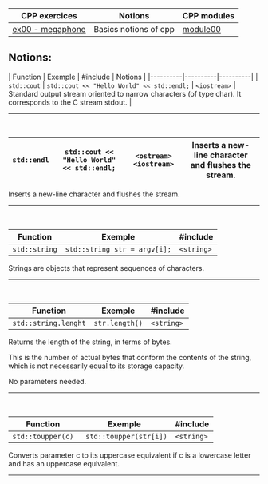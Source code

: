 | CPP exercices |     Notions    | CPP modules |
|----------|----------|----------|
| [ex00 - megaphone](https://github.com/Elwoll/r4-cpp/tree/main/module_00/ex00) | Basics notions of cpp  | [module00](https://github.com/Elwoll/r4-cpp/tree/main/module_00) |

Notions: 
---
| Function | Exemple | #include | Notions |
|----------|----------|----------|
| `std::cout` | `std::cout << "Hello World" << std::endl;` | `<iostream>` | Standard output stream oriented to narrow characters (of type char). It corresponds to the C stream stdout. |

--- 
</br>

| `std::endl`  | `std::cout << "Hello World" << std::endl;` |  `<ostream> <iostream>` | Inserts a new-line character and flushes the stream. |
|--|--|--|--|

Inserts a new-line character and flushes the stream. </br>

---
</br>

 Function | Exemple | #include |
|----------|----------|----------|
| `std::string`   | `std::string str = argv[i];` |   `<string>` |

Strings are objects that represent sequences of characters.

---
</br>

Function | Exemple | #include |
|----------|----------|----------|
| `std::string.lenght`   | `str.length()` |   `<string>` |

Returns the length of the string, in terms of bytes.</br>

This is the number of actual bytes that conform the contents of the string, which is not necessarily equal to its storage capacity.</br>

No parameters needed.</br>

---
</br>

Function | Exemple | #include |
|----------|----------|----------|
| `std::toupper(c)`   | ` std::toupper(str[i])` |   `<string>` |

Converts parameter c to its uppercase equivalent if c is a lowercase letter and has an uppercase equivalent. </br>

---
</br>

